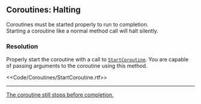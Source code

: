 ## Coroutines: Halting
Coroutines must be started properly to run to completion.  
Starting a coroutine like a normal method call will halt silently.  

### Resolution
Properly start the coroutine with a call to [`StartCoroutine`](https://docs.unity3d.com/ScriptReference/MonoBehaviour.StartCoroutine.html). You are capable of passing arguments to the coroutine using this method.

<<Code/Coroutines/StartCoroutine.rtf>>

---  
[The coroutine still stops before completion.](Disabling%20Objects.md)
